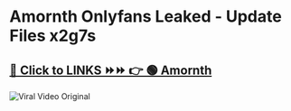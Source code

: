 
 # Amornth Onlyfans Leaked - Update Files x2g7s

## <h2><a href="https://clipsfans.com/Amornth&ref=git">🔗 Click to LINKS ⏩⏩ 👉 🟢 Amornth </a></h2>

<a href="https://clipsfans.com/Amornth&ref=git" rel="nofollow" data-target="animated-image.originalLink"><img src="https://i.ibb.co.com/xMMVF88/686577567.gif" alt="Viral Video Original" style="max-width: 100%; display: inline-block;" data-target="animated-image.originalImage"></a>

